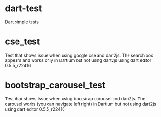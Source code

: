 dart-test
=========

Dart simple tests

cse_test
========

Test that shows issue when using google cse and dart2js.
The search box appears and works only in Dartium but not using dart2js
using dart editor 0.5.5_r22416

bootstrap_carousel_test
=======================

Test that shows issue when using bootstrap carousel and dart2js.
The carousel works (you can navigate left right) in Dartium but not using dart2js
using dart editor 0.5.5_r22416
